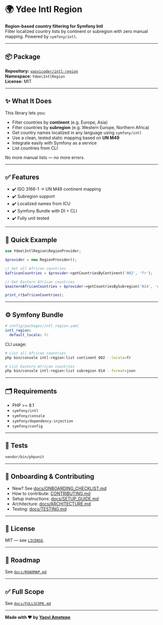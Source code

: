 # 🌍 Ydee Intl Region

**Region-based country filtering for Symfony Intl**  
Filter localized country lists by continent or subregion with zero manual mapping. Powered by `symfony/intl`.

---

## 📦 Package

**Repository:** [`yaovicoder/intl-region`](https://github.com/yaovicoder/intl-region)  
**Namespace:** `Ydee\IntlRegion`  
**License:** MIT

---

## ✨ What It Does

This library lets you:
- Filter countries by **continent** (e.g. Europe, Asia)
- Filter countries by **subregion** (e.g. Western Europe, Northern Africa)
- Get country names localized in any language using `symfony/intl`
- Use a clean, tested static mapping based on **UN M49**
- Integrate easily with Symfony as a service
- List countries from CLI

No more manual lists — no more errors.

---

## ✅ Features

- ✔️ ISO 3166-1 → UN M49 continent mapping
- ✔️ Subregion support
- ✔️ Localized names from ICU
- ✔️ Symfony Bundle with DI + CLI
- ✔️ Fully unit tested

---

## 🧩 Quick Example

```php
use Ydee\IntlRegion\RegionProvider;

$provider = new RegionProvider();

// Get all African countries
$africanCountries = $provider->getCountriesByContinent('002', 'fr');

// Get Eastern African countries
$easternAfricanCountries = $provider->getCountriesBySubregion('014', 'en');

print_r($africanCountries);
```

---

## ⚙️ Symfony Bundle

```yaml
# config/packages/intl_region.yaml
intl_region:
  default_locale: fr
```

CLI usage:
```bash
# List all African countries
php bin/console intl-region:list continent 002 --locale=fr

# List Eastern African countries
php bin/console intl-region:list subregion 014 --format=json
```

---

## 🗂️ Requirements

- PHP >= 8.1
- `symfony/intl`
- `symfony/console`
- `symfony/dependency-injection`
- `symfony/config`

---

## 🧪 Tests

```bash
vendor/bin/phpunit
```

---

## 🚀 Onboarding & Contributing

- New? See [docs/ONBOARDING_CHECKLIST.md](./docs/ONBOARDING_CHECKLIST.md)
- How to contribute: [CONTRIBUTING.md](./CONTRIBUTING.md)
- Setup instructions: [docs/SETUP_GUIDE.md](./docs/SETUP_GUIDE.md)
- Architecture: [docs/ARCHITECTURE.md](./docs/ARCHITECTURE.md)
- Testing: [docs/TESTING.md](./docs/TESTING.md)

---

## 📑 License

MIT — see [`LICENSE`](./LICENSE).

---

## 📌 Roadmap

See [`docs/ROADMAP.md`](./docs/ROADMAP.md)

---

## ✅ Full Scope

See [`docs/FULLSCOPE.md`](./docs/FULLSCOPE.md)

---

**Made with ❤️ by [Yaovi Ametepe](https://github.com/yaovicoder)**
